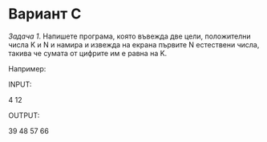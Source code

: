 Вариант C
=========

_Задача 1_. Напишете програма, която въвежда две цели, положителни числа K и N и намира и извежда на екрана първите N естествени числа, такива че сумата от цифрите им е равна на K. 

Например: 

INPUT:

4 12

OUTPUT:

39 48 57 66

